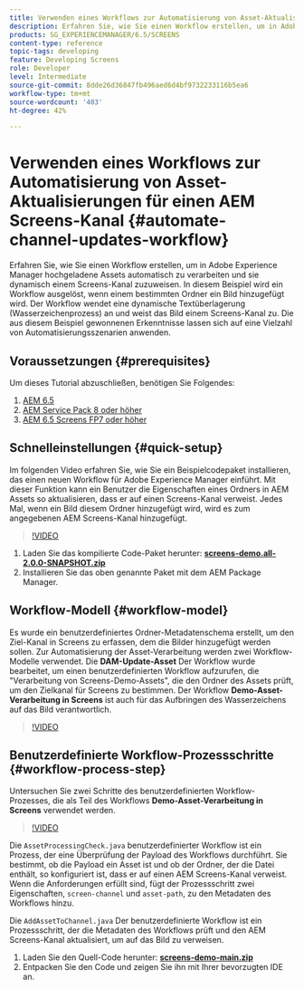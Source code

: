 ```yaml
---
title: Verwenden eines Workflows zur Automatisierung von Asset-Aktualisierungen für einen AEM Screens-Kanal
description: Erfahren Sie, wie Sie einen Workflow erstellen, um in Adobe Experience Manager hochgeladene Assets automatisch zu verarbeiten und sie dynamisch einem Screens-Kanal zuzuweisen.
products: SG_EXPERIENCEMANAGER/6.5/SCREENS
content-type: reference
topic-tags: developing
feature: Developing Screens
role: Developer
level: Intermediate
source-git-commit: 8dde26d36847fb496aed6d4bf9732233116b5ea6
workflow-type: tm+mt
source-wordcount: '403'
ht-degree: 42%

---
```



# Verwenden eines Workflows zur Automatisierung von Asset-Aktualisierungen für einen AEM Screens-Kanal {#automate-channel-updates-workflow}

Erfahren Sie, wie Sie einen Workflow erstellen, um in Adobe Experience Manager hochgeladene Assets automatisch zu verarbeiten und sie dynamisch einem Screens-Kanal zuzuweisen. In diesem Beispiel wird ein Workflow ausgelöst, wenn einem bestimmten Ordner ein Bild hinzugefügt wird. Der Workflow wendet eine dynamische Textüberlagerung (Wasserzeichenprozess) an und weist das Bild einem Screens-Kanal zu. Die aus diesem Beispiel gewonnenen Erkenntnisse lassen sich auf eine Vielzahl von Automatisierungsszenarien anwenden.

## Voraussetzungen {#prerequisites}

Um dieses Tutorial abzuschließen, benötigen Sie Folgendes:

1. [AEM 6.5](https://experienceleague.adobe.com/de/docs/experience-manager-65)
1. [AEM Service Pack 8 oder höher](https://experienceleague.adobe.com/de/docs/experience-manager-65/content/release-notes/release-notes)
1. [AEM 6.5 Screens FP7 oder höher](https://experienceleague.adobe.com/en/docs/experience-manager-screens/user-guide/release-notes/release-notes-fp-202103)

## Schnelleinstellungen {#quick-setup}

Im folgenden Video erfahren Sie, wie Sie ein Beispielcodepaket installieren, das einen neuen Workflow für Adobe Experience Manager einführt. Mit dieser Funktion kann ein Benutzer die Eigenschaften eines Ordners in AEM Assets so aktualisieren, dass er auf einen Screens-Kanal verweist. Jedes Mal, wenn ein Bild diesem Ordner hinzugefügt wird, wird es zum angegebenen AEM Screens-Kanal hinzugefügt.

>[!VIDEO](https://video.tv.adobe.com/v/333174/?quality=12&learn=on)

1. Laden Sie das kompilierte Code-Paket herunter: **[screens-demo.all-2.0.0-SNAPSHOT.zip](./assets/screens-demo.all-2.0.0-SNAPSHOT.zip)**
1. Installieren Sie das oben genannte Paket mit dem AEM Package Manager.

## Workflow-Modell {#workflow-model}

Es wurde ein benutzerdefiniertes Ordner-Metadatenschema erstellt, um den Ziel-Kanal in Screens zu erfassen, dem die Bilder hinzugefügt werden sollen. Zur Automatisierung der Asset-Verarbeitung werden zwei Workflow-Modelle verwendet. Die **DAM-Update-Asset** Der Workflow wurde bearbeitet, um einen benutzerdefinierten Workflow aufzurufen, die &quot;Verarbeitung von Screens-Demo-Assets&quot;, die den Ordner des Assets prüft, um den Zielkanal für Screens zu bestimmen. Der Workflow **Demo-Asset-Verarbeitung in Screens** ist auch für das Aufbringen des Wasserzeichens auf das Bild verantwortlich.

>[!VIDEO](https://video.tv.adobe.com/v/333175/?quality=12&learn=on)

## Benutzerdefinierte Workflow-Prozessschritte {#workflow-process-step}

Untersuchen Sie zwei Schritte des benutzerdefinierten Workflow-Prozesses, die als Teil des Workflows **Demo-Asset-Verarbeitung in Screens** verwendet werden.

>[!VIDEO](https://video.tv.adobe.com/v/333179/?quality=12&learn=on)

Die `AssetProcessingCheck.java` benutzerdefinierter Workflow ist ein Prozess, der eine Überprüfung der Payload des Workflows durchführt. Sie bestimmt, ob die Payload ein Asset ist und ob der Ordner, der die Datei enthält, so konfiguriert ist, dass er auf einen AEM Screens-Kanal verweist. Wenn die Anforderungen erfüllt sind, fügt der Prozessschritt zwei Eigenschaften, `screen-channel` und `asset-path`, zu den Metadaten des Workflows hinzu.

Die `AddAssetToChannel.java` Der benutzerdefinierte Workflow ist ein Prozessschritt, der die Metadaten des Workflows prüft und den AEM Screens-Kanal aktualisiert, um auf das Bild zu verweisen.

1. Laden Sie den Quell-Code herunter: **[screens-demo-main.zip](./assets/screens-demo-main.zip)**
1. Entpacken Sie den Code und zeigen Sie ihn mit Ihrer bevorzugten IDE an.
